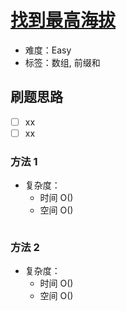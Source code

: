 # [找到最高海拔](https://leetcode-cn.com/problems/find-the-highest-altitude/)

- 难度：Easy
- 标签：数组, 前缀和

## 刷题思路

- [ ] xx
- [ ] xx

### 方法 1

- 复杂度：
    - 时间 O()
    - 空间 O()

``` js

```

### 方法 2

- 复杂度：
    - 时间 O()
    - 空间 O()

``` js

```
